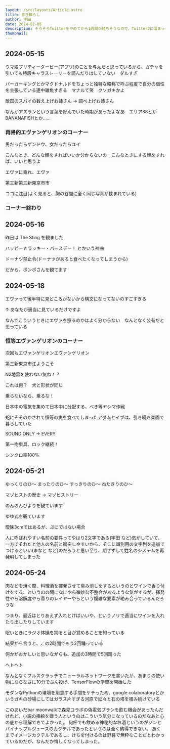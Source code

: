 ```yaml
---
layout: /src/layouts/Article.astro
title: 書き散らし
author: 宇田
date: 2024-02-05
description: そろそろTwitterをやめてから1週間が経ちそうなので、Twitter2に溜まっていた文章を全部流します。
thumbnail:
---
```


## 2024-05-15

ウマ娘プリティーダービー(アプリ)のことを与太だと思っているから、ガチャを引いても特段キャラストーリーを読んだりはしていない　ダルすぎ

バーガーキングとかマクドナルドをちょっと独特な略称で呼ぶ程度で自分の個性を主張している連中雑魚すぎる　マナルて笑　クソガキかよ

敵国のスパイの数え上げお姉さん → 調べ上げお姉さん

なんかアスランという言葉を好んでいた時期があったよなあ　エリア88とかBANANAFISHとか……

### 再帰的エヴァンゲリオンのコーナー

男だったらゲンドウ、女だったらユイ

こんなとき、どんな顔をすればいいか分からないの　こんなときにする顔をすれば、いいと思うよ

エヴァに乗れ、エヴァ

第三新第三新東京市市

ココに注目(よく見ると、胸の谷間に全く同じ写真が挟まれている)

### コーナー終わり
## 2024-05-16

昨日は The Sting を観ました

ハッピー☆ラッキー・バースデー！ とかいう神曲

ドーナツ禁止令(ドーナツがあると食べたくなってしまうから)

だから、ポンポさんを観てます

## 2024-05-18

エヴァって後半特に見どころがないから構文になってないのすごすぎる

↑ あなたが適当に見ているだけですよ

なんでこういうときにエヴァを擦るのかはよく分からない　なんとなく公有だと思っている



### 恒等エヴァンゲリオンのコーナー

次回もエヴァンゲリオンエヴァンゲリオン

第三新東京市江ようこそ

N2地雷を使わない気ね！？

これは何？　犬と形状が同じ

乗らないなら、乗るな！

日本中の電気を集めて日本中に分配する、べき等ヤシマ作戦

蛇にそそのかされて恒等の実を食べてしまったアダムとイブは、引き続き楽園で暮らしていた

SOUND ONLY → EVERY

第一拘束具、ロック継続！

シンクロ率100%

## 2024-05-21

ゆっくりのひ〜
まったりのひ〜
すっきりのひ〜
ねたきりのひ〜

マゾヒストの歴史 → マゾヒストリー

のんのんびよりを観ています

ゆゆ式を観ています

曖昧3cmではあるが、ぷにではない場合

人に呼ばれやすい名前の要件ってやはり2文字である(宇田 など)気がしていて、一方でそれだと他人の名前と衝突しやすいから、そこに識別用の文字列を追加でつけるといい(まなと など)のだろうと思い至り、期せずして姓名のシステムを再発明してしまった

## 2024-05-24

肉などを焼く際、料理酒を揮発させて臭み消しをするというのとワインで香り付けをする、というのの間になにやら微妙な不整合があるような気がするが、揮発性やら溶解度やら香りのレイヤーやらという複雑な要素が絡み合っているんだろうな

つまり、最近はとりあえず入れとけばいいや、というノリで適当にワインを入れたり出したりしています

眠いときにラジオ体操を踊ると目が覚めることを知っている

結果から言うと、この2時間でもう2回踊っている

何かがおかしいと思いながらも、追加の3時間で5回踊った

ヘトヘト

なんとなくフルスクラッチでニューラルネットワークを書いたが、あまりの使い物にならなさに10分でぶん投げ、TensorFlowの学習を開始した

モダンなPythonの環境を用意する手間をケチっため、google colaboratoryとかいうガキの砂場にしてはガラス片すぎる河原で延々と石の塔を積み続けている

このあいだbar moonwalkで森見コラボの偽電気ブランを飲む機会があったんだけれど、小説の挿絵を嫌う人というのはこういう気分になっているのだなあと心の底から理解できてよかった。
何杯でも飲める神秘的なお酒というのがジンとパイナップルジュースのカクテルであったというのは全く納得できない。
あくまでイメージカクテルであるし、けちを付けるのは野暮で無粋なことだとわかっているのだが、なんだか悔しくなってしまった。




